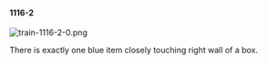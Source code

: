 #### 1116-2
![train-1116-2-0.png](https://github.com/lil-lab/nlvr/raw/master/nlvr/train/images/56/train-1116-2-0.png "train-1116-2-0.png")

There is exactly one blue item closely touching right wall of a box.